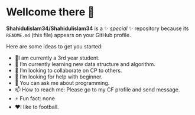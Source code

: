# Wellcome there 👋

**Shahidulislam34/Shahidulislam34** is a ✨ _special_ ✨ repository because its `README.md` (this file) appears on your GitHub profile.

Here are some ideas to get you started:

- 🔭I am currently a 3rd year student.
- 🌱 I’m currently learning new data structure and algorithm.
- 👯 I’m looking to collaborate on CP to others.
- 🤔 I’m looking for help with beginner.
- 💬 You can ask me about programming.
- 📫 How to reach me: Please go to my CF profile and send message.
- ⚡ Fun fact: none
- ❤️I like to football.
  
